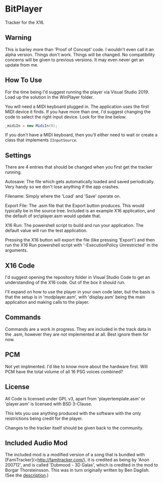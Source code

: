 # BitPlayer

Tracker for the X16.

## Warning

This is barley more than 'Proof of Concept' code. I wouldn't even call it an alpha version. Things don't work. Things will be changed. No compatibility concerns will be given to previous versions. It may even never get an update from me.

## How To Use

For the time being I'd suggest running the player via Visual Studio 2019. Load up the solution in the WinPlayer folder.

You will need a MIDI keyboard plugged in. The application uses the first MIDI device it finds. If you have more than one, I'd suggest changing the code to select the right input device. Look for the line below.

```c#
_midiIn = new MidiIn(0);
```

If you don't have a MIDI keyboard, then you'll either need to wait or create a class that implements `IInputSource`.

## Settings

There are 4 entries that should be changed when you first get the tracker running.

Autosave: The file which gets automatically loaded and saved periodically. Very handy so we don't lose anything if the app crashes.

Filename: Simply where the 'Load' and 'Save' operate on.

Export File: The .asm file that the Export button produces. This would typically be in the source tree. Included is an example X16 application, and the default of src\player.asm would update that.

X16 Run: The powershell script to build and run your application. The default value will run the test application.

Pressing the X16 button will export the file (like pressing 'Export') and then run the X16 Run powershell script with '-ExecutionPolicy Unrestricted' in the arguments.

## X16 Code

I'd suggest opening the repository folder in Visual Studio Code to get an understanding of the X16 code. Out of the box it should run.

I'll expand on how to use the player in your own code later, but the basis is that the setup is in 'modplayer.asm', with 'display.asm' being the main application and making calls to the player.

## Commands

Commands are a work in progress. They are included in the track data in the .asm, however they are not implemented at all. Best ignore them for now.

## PCM

Not yet implmented. I'd like to know more about the hardware first. Will PCM have the total volume of all 16 PSG voices combined?

## License

All Code is licensed under GPL v3, apart from 'playertemplate.asm' or 'player.asm' is licensed with BSD 3-Clause.

This lets you use anything produced with the software with the only reistrictions being credit for the player.

Changes to the tracker itself should be given back to the community.

## Included Audio Mod

The included mod is a modified version of a song that is bundled with [FamiTracker](<http://famitracker.com/), it is credited as being by 'Anon 200712', and is called 'Dubmood - 3D Galax', which is credited in the mod to Borgar Thorsteinsson. This was in turn originally written by Ben Daglish. (See the [description](https://www.youtube.com/watch?v=-2AgiLNNuuk).)
